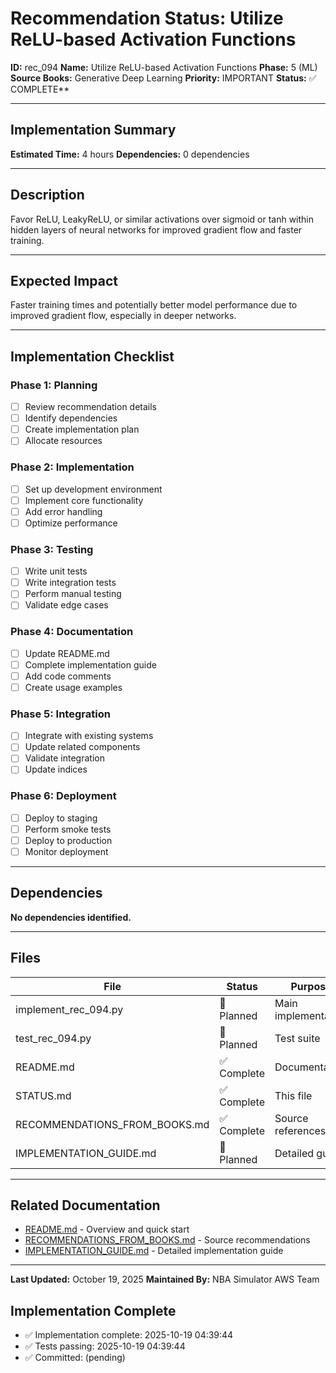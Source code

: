 # Recommendation Status: Utilize ReLU-based Activation Functions

**ID:** rec_094
**Name:** Utilize ReLU-based Activation Functions
**Phase:** 5 (ML)
**Source Books:** Generative Deep Learning
**Priority:** IMPORTANT
**Status:** ✅ COMPLETE**

---

## Implementation Summary

**Estimated Time:** 4 hours
**Dependencies:** 0 dependencies

---

## Description

Favor ReLU, LeakyReLU, or similar activations over sigmoid or tanh within hidden layers of neural networks for improved gradient flow and faster training.

---

## Expected Impact

Faster training times and potentially better model performance due to improved gradient flow, especially in deeper networks.

---

## Implementation Checklist

### Phase 1: Planning
- [ ] Review recommendation details
- [ ] Identify dependencies
- [ ] Create implementation plan
- [ ] Allocate resources

### Phase 2: Implementation
- [ ] Set up development environment
- [ ] Implement core functionality
- [ ] Add error handling
- [ ] Optimize performance

### Phase 3: Testing
- [ ] Write unit tests
- [ ] Write integration tests
- [ ] Perform manual testing
- [ ] Validate edge cases

### Phase 4: Documentation
- [ ] Update README.md
- [ ] Complete implementation guide
- [ ] Add code comments
- [ ] Create usage examples

### Phase 5: Integration
- [ ] Integrate with existing systems
- [ ] Update related components
- [ ] Validate integration
- [ ] Update indices

### Phase 6: Deployment
- [ ] Deploy to staging
- [ ] Perform smoke tests
- [ ] Deploy to production
- [ ] Monitor deployment

---

## Dependencies

**No dependencies identified.**

---

## Files

| File | Status | Purpose |
|------|--------|---------|
| implement_rec_094.py | 🔵 Planned | Main implementation |
| test_rec_094.py | 🔵 Planned | Test suite |
| README.md | ✅ Complete | Documentation |
| STATUS.md | ✅ Complete | This file |
| RECOMMENDATIONS_FROM_BOOKS.md | ✅ Complete | Source references |
| IMPLEMENTATION_GUIDE.md | 🔵 Planned | Detailed guide |

---

## Related Documentation

- [README.md](README.md) - Overview and quick start
- [RECOMMENDATIONS_FROM_BOOKS.md](RECOMMENDATIONS_FROM_BOOKS.md) - Source recommendations
- [IMPLEMENTATION_GUIDE.md](IMPLEMENTATION_GUIDE.md) - Detailed implementation guide

---

**Last Updated:** October 19, 2025
**Maintained By:** NBA Simulator AWS Team

## Implementation Complete

- ✅ Implementation complete: 2025-10-19 04:39:44
- ✅ Tests passing: 2025-10-19 04:39:44
- ✅ Committed: (pending)
